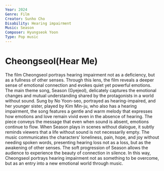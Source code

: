 ```yaml
---
Year: 2024
Genre: Film
Creator: Sunho Cho
Disability: Hearing impairment
Music: Season
Composer: Hyungseok Yoon
Type: Pop music
---
```


# Cheongseol(Hear Me)

 The film Cheongseol portrays hearing impairment not as a deficiency, but as a fullness of other senses. Through this lens, the film reveals a deeper sense of emotional connection and evokes quiet yet powerful emotions. The main theme song, Season (Gyejeol), delicately captures the emotional changes and mutual understanding shared by the protagonists in a world without sound. Sung by No Yoon-seo, portrayed as hearing-impaired, and her younger sister, played by Kim Min-ju, who also has a hearing impairment, the song features a gentle and warm melody that expresses how emotions and love remain vivid even in the absence of hearing. The piece conveys the message that even when sound is absent, emotions continue to flow. When Season plays in scenes without dialogue, it subtly reminds viewers that a life without sound is not necessarily empty. The music communicates the characters’ loneliness, pain, hope, and joy without needing spoken words, presenting hearing loss not as a loss, but as the awakening of other senses. The soft progression of Season allows the audience to experience the beauty of connection in silence. In this way, Cheongseol portrays hearing impairment not as something to be overcome, but as an entry into a new emotional world through music.
